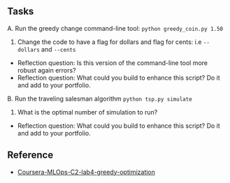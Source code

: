 ## Tasks

A.  Run the greedy change command-line tool:  `python greedy_coin.py 1.50`
1.  Change the code to have a flag for dollars and flag for cents:  i.e `--dollars` and `--cents`

* Reflection question:  Is this version of the command-line tool more robust again errors?
* Reflection question:  What could you build to enhance this script?  Do it and add to your portfolio.

B.  Run the traveling salesman algorithm `python tsp.py simulate`
1.  What is the optimal number of simulation to run?
* Reflection question:  What could you build to enhance this script?  Do it and add to your portfolio.

## Reference

* [Coursera-MLOps-C2-lab4-greedy-optimization](https://github.com/nogibjj/Coursera-MLOps-C2-lab4-greedy-optimization)
